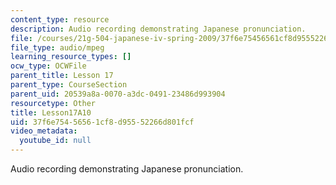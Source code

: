 ```yaml
---
content_type: resource
description: Audio recording demonstrating Japanese pronunciation.
file: /courses/21g-504-japanese-iv-spring-2009/37f6e75456561cf8d95552266d801fcf_Lesson17A10.mp3
file_type: audio/mpeg
learning_resource_types: []
ocw_type: OCWFile
parent_title: Lesson 17
parent_type: CourseSection
parent_uid: 20539a8a-0070-a3dc-0491-23486d993904
resourcetype: Other
title: Lesson17A10
uid: 37f6e754-5656-1cf8-d955-52266d801fcf
video_metadata:
  youtube_id: null
---
```

Audio recording demonstrating Japanese pronunciation.

